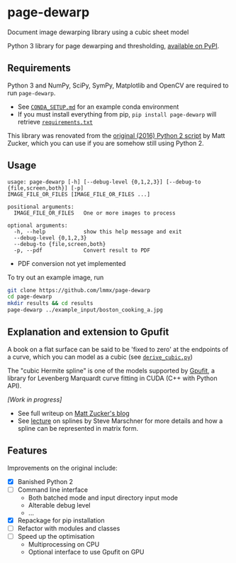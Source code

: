 # page-dewarp

Document image dewarping library using a cubic sheet model

Python 3 library for page dewarping and thresholding,
[available on PyPI](https://pypi.org/project/page-dewarp/).

## Requirements

Python 3 and NumPy, SciPy, SymPy, Matplotlib and OpenCV are required to run `page-dewarp`.

- See [`CONDA_SETUP.md`](https://github.com/lmmx/page-dewarp/blob/master/CONDA_SETUP.md) for
  an example conda environment 
- If you must install everything from pip, `pip install page-dewarp` will retrieve
  [`requirements.txt`](https://github.com/lmmx/page-dewarp/blob/master/requirements.txt)

This library was renovated from the [original (2016) Python 2 script](https://github.com/mzucker/page_dewarp/)
by Matt Zucker, which you can use if you are somehow still using Python 2.

## Usage

```
usage: page-dewarp [-h] [--debug-level {0,1,2,3}] [--debug-to {file,screen,both}] [-p]
IMAGE_FILE_OR_FILES [IMAGE_FILE_OR_FILES ...]

positional arguments:
  IMAGE_FILE_OR_FILES   One or more images to process

optional arguments:
  -h, --help            show this help message and exit
  --debug-level {0,1,2,3}
  --debug-to {file,screen,both}
  -p, --pdf             Convert result to PDF
```

- PDF conversion not yet implemented

To try out an example image, run

```sh
git clone https://github.com/lmmx/page-dewarp
cd page-dewarp
mkdir results && cd results
page-dewarp ../example_input/boston_cooking_a.jpg
```

## Explanation and extension to Gpufit

A book on a flat surface can be said to be 'fixed to zero' at the endpoints of a curve, which
you can model as a cubic (see [`derive_cubic.py`](derive_cubic.py))

The "cubic Hermite spline" is one of the models supported by
[Gpufit](https://github.com/gpufit/Gpufit/), a library for Levenberg Marquardt curve fitting in
CUDA (C++ with Python API).

_[Work in progress]_

- See full writeup on [Matt Zucker's blog](https://mzucker.github.io/2016/08/15/page-dewarping.html)
- See [lecture](https://www.cs.cornell.edu/courses/cs4620/2013fa/lectures/16spline-curves.pdf)
  on splines by Steve Marschner for more details and how a spline can be represented in matrix form.

## Features

Improvements on the original include:

- [x] Banished Python 2
- [ ] Command line interface
  - Both batched mode and input directory input mode
  - Alterable debug level
  - ...
- [x] Repackage for pip installation
- [ ] Refactor with modules and classes
- [ ] Speed up the optimisation
  - Multiprocessing on CPU
  - Optional interface to use Gpufit on GPU

